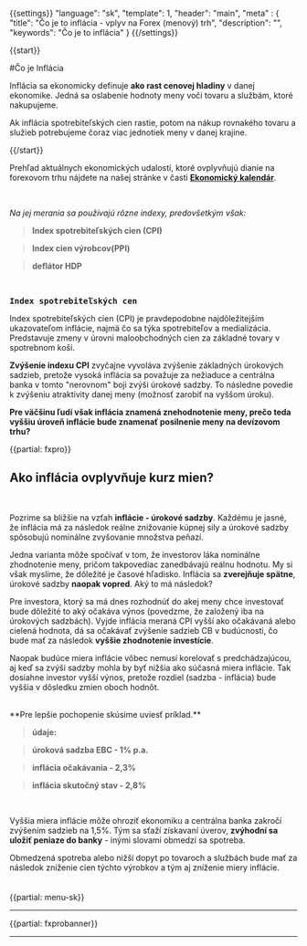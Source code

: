 {{settings}}
  "language": "sk",
  "template": 1,
  "header": "main",
  "meta" : {
    "title": "Čo je to inflácia - vplyv na Forex (menový) trh",
    "description": "",
    "keywords": "Čo je to inflácia"
  }
{{/settings}}

<div class="row">
<div class="col-md-9" role="main" markdown="1">


{{start}}

#Čo je Inflácia

Inflácia sa ekonomicky definuje **ako rast cenovej hladiny** v danej ekonomike. Jedná sa oslabenie hodnoty meny voči tovaru a službám, ktoré nakupujeme.

Ak inflácia spotrebiteľských cien rastie, potom na nákup rovnakého tovaru a služieb potrebujeme čoraz viac jednotiek meny v danej krajine.

{{/start}}

Prehľad aktuálnych ekonomických udalostí, ktoré ovplyvňujú dianie na forexovom trhu nájdete na našej stránke v časti [**Ekonomický kalendár**](http://www.forexsrovnavac.cz/sk/ekonomicky-kalendar).

<br>

*Na jej merania sa používajú rôzne indexy, predovšetkým však:*

>**Index spotrebiteľských cien (CPI)**

>**Index cien výrobcov(PPI)**

>**deflátor HDP**

<br>

<b><big>`Index spotrebiteľských cen`</b></big>

Index spotrebiteľských cien (CPI) je pravdepodobne najdôležitejším ukazovateľom inflácie, najmä čo sa týka spotrebiteľov a medializácia. Predstavuje zmeny v úrovni maloobchodných cien za základné tovary v spotrebnom koši.

**Zvýšenie indexu CPI** zvyčajne vyvoláva zvýšenie základných úrokových sadzieb, pretože vysoká inflácia sa považuje za nežiaduce a centrálna banka v tomto "nerovnom" boji zvýši úrokové sadzby. To následne povedie k zvýšeniu atraktivity danej meny (možnosť zarobiť na vyššom úroku).

**Pre väčšinu ľudí však inflácia znamená znehodnotenie meny, prečo teda vyššiu úroveň inflácie bude znamenať posilnenie meny na devízovom trhu?**

{{partial: fxpro}}

## Ako inflácia ovplyvňuje kurz mien?

<br>

Pozrime sa bližšie na vzťah **inflácie - úrokové sadzby**. Každému je jasné, že inflácia má za následok reálne znižovanie kúpnej sily a úrokové sadzby spôsobujú nominálne zvyšovanie množstva peňazí.

Jedna varianta môže spočívať v tom, že investorov láka nominálne zhodnotenie meny, pričom takpovediac zanedbávajú reálnu hodnotu. My si však myslíme, že dôležité je časové hľadisko. Inflácia sa **zverejňuje spätne**, úrokové sadzby **naopak vopred**. Aký to má následok?

Pre investora, ktorý sa má dnes rozhodnúť do akej meny chce investovať bude dôležité to aký očakáva výnos (povedzme, že založený iba na úrokových sadzbách). Vyjde inflácia meraná CPI vyšší ako očakávaná alebo cielená hodnota, dá sa očakávať zvýšenie sadzieb CB v budúcnosti, čo bude mať za následok **vyššie zhodnotenie investície**.

Naopak budúce miera inflácie vôbec nemusí korelovať s predchádzajúcou, aj keď sa zvýši sadzby mohla by byť nižšia ako súčasná miera inflácie. Tak dosiahne investor vyšší výnos, pretože rozdiel (sadzba - inflácia) bude vyššia v dôsledku zmien oboch hodnôt.

<br>
**Pre lepšie pochopenie skúsime uviesť príklad.**

>**údaje:**

>**úroková sadzba EBC - 1% p.a.**

>**inflácia očakávania - 2,3%**

>**inflácia skutočný stav - 2,8%**

<br>


Vyššia miera inflácie môže ohroziť ekonomiku a centrálna banka zakročí zvýšením sadzieb na 1,5%. Tým sa sťaží získavaní úverov, **zvýhodní sa uložiť peniaze do banky** - inými slovami obmedzí sa spotreba.

Obmedzená spotreba alebo nižší dopyt po tovaroch a službách bude mať za následok zníženie cien týchto výrobkov a tým aj zníženie miery inflácie.







</div>
<div class="col-md-3" markdown="1">
<div class="well" markdown="1" style="margin-top: 2.5em">

{{partial: menu-sk}}

</div>


- - -


{{partial: fxprobanner}}

- - -

</div>
</div>
